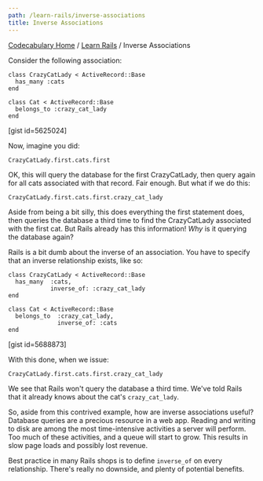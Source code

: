 ```yaml
---
path: /learn-rails/inverse-associations
title: Inverse Associations
---
```

[Codecabulary Home](/) / [Learn Rails](/learn-rails) / Inverse Associations

<!-- ---title: Inverse Associations -->

Consider the following association: 

    class CrazyCatLady < ActiveRecord::Base
      has_many :cats
    end
    
    class Cat < ActiveRecord::Base
      belongs_to :crazy_cat_lady
    end

[gist id=5625024] 

Now, imagine you did:

    CrazyCatLady.first.cats.first

OK, this will query the database for the first CrazyCatLady, then query again for all cats associated with that record. Fair enough. But what if we do this:

    CrazyCatLady.first.cats.first.crazy_cat_lady

Aside from being a bit silly, this does everything the first statement does, then queries the database a third time to find the CrazyCatLady associated with the first cat. But Rails already has this information! *Why* is it querying the database again?

Rails is a bit dumb about the inverse of an association. You have to specify that an inverse relationship exists, like so: 

    class CrazyCatLady < ActiveRecord::Base
      has_many  :cats,
                inverse_of: :crazy_cat_lady
    end
     
    class Cat < ActiveRecord::Base
      belongs_to  :crazy_cat_lady,
                  inverse_of: :cats
    end
[gist id=5688873] 

With this done, when we issue:

    CrazyCatLady.first.cats.first.crazy_cat_lady

We see that Rails won't query the database a third time. We've told Rails that it already knows about the cat's `crazy_cat_lady`.

So, aside from this contrived example, how are inverse associations useful? Database queries are a precious resource in a web app. Reading and writing to disk are among the most time-intensive activities a server will perform. Too much of these activities, and a queue will start to grow. This results in slow page loads and possibly lost revenue.

Best practice in many Rails shops is to define `inverse_of` on every relationship. There's really no downside, and plenty of potential benefits.
